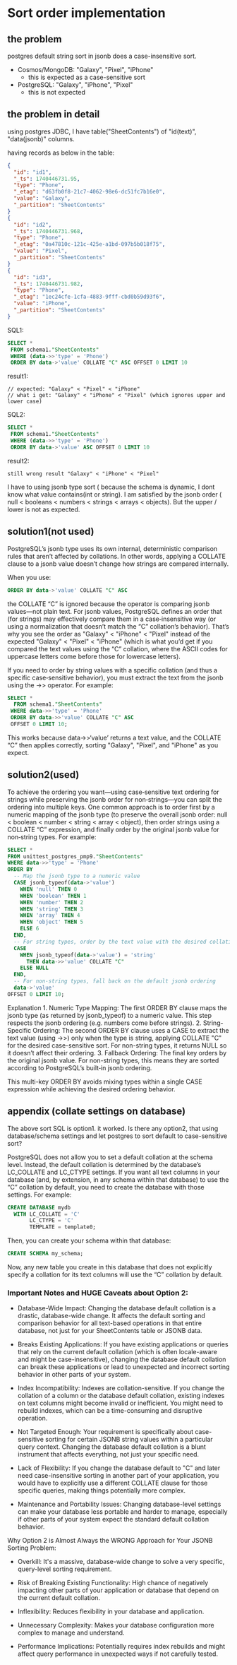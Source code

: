 # Sort order implementation



## the problem



postgres default string sort in jsonb does a case-insensitive sort.



* Cosmos/MongoDB:  "Galaxy", "Pixel", "iPhone"
  * this is expected as a case-sensitive sort
* PostgreSQL: "Galaxy", "iPhone", "Pixel"
  * this is not expected



## the problem in detail

using postgres JDBC, I have table("SheetContents") of "id(text)", "data(jsonb)" columns.

having  records as below in the table:

```JSON
{
  "id": "id1",
  "_ts": 1740446731.95,
  "type": "Phone",
  "_etag": "d63fb0f8-21c7-4062-98e6-dc51fc7b16e0",
  "value": "Galaxy",
  "_partition": "SheetContents"
}
{
  "id": "id2",
  "_ts": 1740446731.968,
  "type": "Phone",
  "_etag": "0a47810c-121c-425e-a1bd-097b5b018f75",
  "value": "Pixel",
  "_partition": "SheetContents"
}
{
  "id": "id3",
  "_ts": 1740446731.982,
  "type": "Phone",
  "_etag": "1ec24cfe-1cfa-4883-9fff-cbd0b59d93f6",
  "value": "iPhone",
  "_partition": "SheetContents"
}

```

SQL1:

```SQL
SELECT *
 FROM schema1."SheetContents"
 WHERE (data->>'type' = 'Phone')
 ORDER BY data->'value' COLLATE "C" ASC OFFSET 0 LIMIT 10
```

result1:

```
// expected: "Galaxy" < "Pixel" < "iPhone"
// what i get: "Galaxy" < "iPhone" < "Pixel" (which ignores upper and lower case)
```

SQL2:
```SQL
SELECT *
 FROM schema1."SheetContents"
 WHERE (data->>'type' = 'Phone')
 ORDER BY data->'value' ASC OFFSET 0 LIMIT 10
```


result2:

```
still wrong result "Galaxy" < "iPhone" < "Pixel"
```

I have to using jsonb type sort ( because the schema is dynamic, I dont know what value contains(int or string).
I am satisfied by the jsonb order ( null < booleans < numbers < strings < arrays < objects).
But the upper / lower is not as expected.


## solution1(not used)

PostgreSQL’s jsonb type uses its own internal, deterministic comparison rules that aren’t affected by collations. In other words, applying a COLLATE clause to a jsonb value doesn’t change how strings are compared internally.

When you use:

```SQL
ORDER BY data->'value' COLLATE "C" ASC
```

the COLLATE “C” is ignored because the operator is comparing jsonb values—not plain text. For jsonb values, PostgreSQL defines an order that (for strings) may effectively compare them in a case‑insensitive way (or using a normalization that doesn’t match the “C” collation’s behavior). That’s why you see the order as "Galaxy" < "iPhone" < "Pixel" instead of the expected "Galaxy" < "Pixel" < "iPhone" (which is what you’d get if you compared the text values using the “C” collation, where the ASCII codes for uppercase letters come before those for lowercase letters).

If you need to order by string values with a specific collation (and thus a specific case‑sensitive behavior), you must extract the text from the jsonb using the ->> operator. For example:

```SQL
SELECT *
  FROM schema1."SheetContents"
 WHERE data->>'type' = 'Phone'
 ORDER BY data->>'value' COLLATE "C" ASC
 OFFSET 0 LIMIT 10;
```

This works because data->>‘value’ returns a text value, and the COLLATE “C” then applies correctly, sorting "Galaxy", "Pixel", and "iPhone" as you expect.

## solution2(used)


To achieve the ordering you want—using case‑sensitive text ordering for strings while preserving the jsonb order for non‑strings—you can split the ordering into multiple keys. One common approach is to order first by a numeric mapping of the jsonb type (to preserve the overall jsonb order: null < boolean < number < string < array < object), then order strings using a COLLATE “C” expression, and finally order by the original jsonb value for non‑string types. For example:

```SQL
SELECT *
FROM unittest_postgres_pmp9."SheetContents"
WHERE data->>'type' = 'Phone'
ORDER BY
  -- Map the jsonb type to a numeric value
  CASE jsonb_typeof(data->'value')
    WHEN 'null' THEN 0
    WHEN 'boolean' THEN 1
    WHEN 'number' THEN 2
    WHEN 'string' THEN 3
    WHEN 'array' THEN 4
    WHEN 'object' THEN 5
    ELSE 6
  END,
  -- For string types, order by the text value with the desired collation
  CASE 
    WHEN jsonb_typeof(data->'value') = 'string'
      THEN data->>'value' COLLATE "C"
    ELSE NULL
  END,
  -- For non-string types, fall back on the default jsonb ordering
  data->'value'
OFFSET 0 LIMIT 10;
```

Explanation
	1.	Numeric Type Mapping:
The first ORDER BY clause maps the jsonb type (as returned by jsonb_typeof) to a numeric value. This step respects the jsonb ordering (e.g. numbers come before strings).
	2.	String-Specific Ordering:
The second ORDER BY clause uses a CASE to extract the text value (using ->>) only when the type is string, applying COLLATE "C" for the desired case-sensitive sort. For non-string types, it returns NULL so it doesn’t affect their ordering.
	3.	Fallback Ordering:
The final key orders by the original jsonb value. For non-string types, this means they are sorted according to PostgreSQL’s built‑in jsonb ordering.

This multi-key ORDER BY avoids mixing types within a single CASE expression while achieving the desired ordering behavior.


## appendix (collate settings on database)

The above sort SQL is option1. it worked.
Is there any option2, that using database/schema settings and let postgres to sort default to case-sensitive sort?

PostgreSQL does not allow you to set a default collation at the schema level. Instead, the default collation is determined by the database’s LC_COLLATE and LC_CTYPE settings. If you want all text columns in your database (and, by extension, in any schema within that database) to use the “C” collation by default, you need to create the database with those settings. For example:

```SQL
CREATE DATABASE mydb
  WITH LC_COLLATE = 'C'
       LC_CTYPE = 'C'
       TEMPLATE = template0;
```

Then, you can create your schema within that database:

```SQL
CREATE SCHEMA my_schema;
```

Now, any new table you create in this database that does not explicitly specify a collation for its text columns will use the “C” collation by default.

### Important Notes and HUGE Caveats about Option 2:

* Database-Wide Impact: Changing the database default collation is a drastic, database-wide change. It affects the default sorting and comparison behavior for all text-based operations in that entire database, not just for your SheetContents table or JSONB data.

* Breaks Existing Applications: If you have existing applications or queries that rely on the current default collation (which is often locale-aware and might be case-insensitive), changing the database default collation can break these applications or lead to unexpected and incorrect sorting behavior in other parts of your system.

* Index Incompatibility: Indexes are collation-sensitive. If you change the collation of a column or the database default collation, existing indexes on text columns might become invalid or inefficient. You might need to rebuild indexes, which can be a time-consuming and disruptive operation.

* Not Targeted Enough: Your requirement is specifically about case-sensitive sorting for certain JSONB string values within a particular query context. Changing the database default collation is a blunt instrument that affects everything, not just your specific need.

* Lack of Flexibility: If you change the database default to "C" and later need case-insensitive sorting in another part of your application, you would have to explicitly use a different COLLATE clause for those specific queries, making things potentially more complex.

* Maintenance and Portability Issues: Changing database-level settings can make your database less portable and harder to manage, especially if other parts of your system expect the standard default collation behavior.

Why Option 2 is Almost Always the WRONG Approach for Your JSONB Sorting Problem:

* Overkill: It's a massive, database-wide change to solve a very specific, query-level sorting requirement.

* Risk of Breaking Existing Functionality: High chance of negatively impacting other parts of your application or database that depend on the current default collation.

* Inflexibility: Reduces flexibility in your database and application.

* Unnecessary Complexity: Makes your database configuration more complex to manage and understand.

* Performance Implications: Potentially requires index rebuilds and might affect query performance in unexpected ways if not carefully tested.